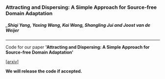 ### Attracting and Dispersing: A Simple Approach for Source-free Domain Adaptation

##### _Shiqi Yang, Yaxing Wang, Kai Wang, Shangling Jui and Joost van de Weijer

------------
Code for our paper **'Attracting and Dispersing: A Simple Approach for Source-free Domain Adaptation'** 

[[arxiv]](https://arxiv.org/abs/2205.04183)

**We will release the code if accepted.**
